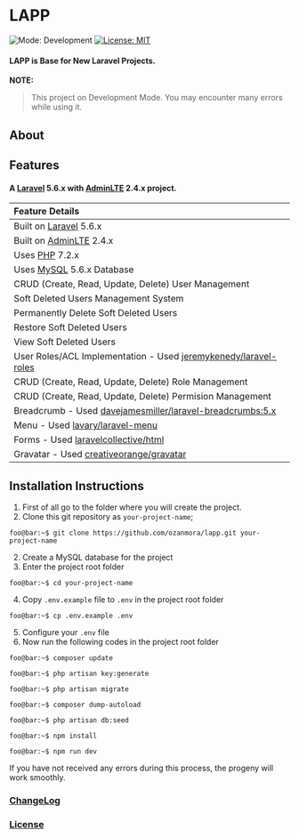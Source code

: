 # LAPP
![Mode: Development](https://img.shields.io/badge/Mode-Development-red.svg)
[![License: MIT](https://img.shields.io/badge/License-MIT-yellow.svg)](https://opensource.org/licenses/MIT)

#### LAPP is Base for New Laravel Projects.

**NOTE:**
> This project on Development Mode. You may encounter many errors while using it.

## About

## Features
#### A [Laravel](http://laravel.com/) 5.6.x with [AdminLTE](https://adminlte.io) 2.4.x project.

| Feature Details  |
| :------------ |
|Built on [Laravel](http://laravel.com/) 5.6.x|
|Built on [AdminLTE](https://adminlte.io) 2.4.x|
|Uses [PHP](https://php.net) 7.2.x|
|Uses [MySQL](https://github.com/mysql) 5.6.x Database|
|CRUD (Create, Read, Update, Delete) User Management|
|Soft Deleted Users Management System|
|Permanently Delete Soft Deleted Users|
|Restore Soft Deleted Users|
|View Soft Deleted Users|
|User Roles/ACL Implementation - Used [jeremykenedy/laravel-roles](https://github.com/jeremykenedy/laravel-roles)|
|CRUD (Create, Read, Update, Delete) Role Management|
|CRUD (Create, Read, Update, Delete) Permision Management|
|Breadcrumb - Used [davejamesmiller/laravel-breadcrumbs:5.x](https://github.com/davejamesmiller/laravel-breadcrumbs)|
|Menu - Used [lavary/laravel-menu](https://github.com/lavary/laravel-menu)|
|Forms - Used [laravelcollective/html](https://laravelcollective.com/docs/master/html)|
|Gravatar - Used [creativeorange/gravatar](https://github.com/creativeorange/gravatar)|

## Installation Instructions
1. First of all go to the folder where you will create the project.
2. Clone this git repository as `your-project-name`;
```console
foo@bar:~$ git clone https://github.com/ozanmora/lapp.git your-project-name
```
2. Create a MySQL database for the project
3. Enter the project root folder
```console
foo@bar:~$ cd your-project-name
```
4. Copy `.env.example` file to `.env` in the project root folder
```console
foo@bar:~$ cp .env.example .env
```
5. Configure your `.env` file
6. Now run the following codes in the project root folder
```console
foo@bar:~$ composer update
```
```console
foo@bar:~$ php artisan key:generate
```
```console
foo@bar:~$ php artisan migrate
```
```console
foo@bar:~$ composer dump-autoload
```
```console
foo@bar:~$ php artisan db:seed
```
```console
foo@bar:~$ npm install
```
```console
foo@bar:~$ npm run dev
```
If you have not received any errors during this process, the progeny will work smoothly.

### [ChangeLog](https://github.com/ozanmora/lapp/blob/master/README.md)
### [License](https://github.com/ozanmora/lapp/blob/master/LICENSE)

